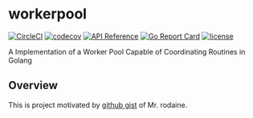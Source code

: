 # workerpool

[![CircleCI](https://circleci.com/gh/sammy00/workerpool.svg?style=svg)](https://circleci.com/gh/sammy00/workerpool)
[![codecov](https://codecov.io/gh/sammy00/workerpool/branch/master/graph/badge.svg)](https://codecov.io/gh/sammy00/workerpool)
[![API Reference](https://img.shields.io/badge/godoc-reference-blue.svg)](https://godoc.org/github.com/sammy00/workerpool) 
[![Go Report Card](https://goreportcard.com/badge/github.com/sammy00/workerpool)](https://goreportcard.com/report/github.com/sammy00/workerpool)
[![license](https://img.shields.io/badge/license-MIT-blue.svg)](LICENSE)

A Implementation of a Worker Pool Capable of Coordinating Routines in Golang

## Overview  
This is project motivated by [github gist](https://gist.github.com/rodaine/d627e4b67285eb5aaa72f3df2b344ad2#file-pool-go) of Mr. rodaine.  
